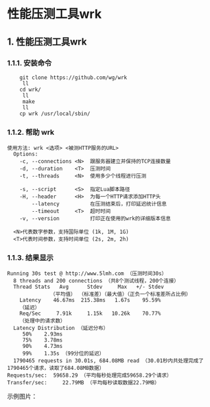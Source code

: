 # 性能压测工具wrk

## 1. 性能压测工具wrk <a id="&#x6027;&#x80FD;&#x538B;&#x6D4B;&#x5DE5;&#x5177;wrk"></a>

### 1.1.1. 安装命令 <a id="&#x5B89;&#x88C5;&#x547D;&#x4EE4;"></a>

```text
    git clone https://github.com/wg/wrk
     ll
    cd wrk/
     ll
     make
     ll
    cp wrk /usr/local/sbin/
```

### 1.1.2. 帮助 wrk <a id="&#x5E2E;&#x52A9;-wrk"></a>

```text
使用方法: wrk <选项> <被测HTTP服务的URL>                            
  Options:                                            
    -c, --connections <N>  跟服务器建立并保持的TCP连接数量  
    -d, --duration    <T>  压测时间           
    -t, --threads     <N>  使用多少个线程进行压测   

    -s, --script      <S>  指定Lua脚本路径       
    -H, --header      <H>  为每一个HTTP请求添加HTTP头      
        --latency          在压测结束后，打印延迟统计信息   
        --timeout     <T>  超时时间     
    -v, --version          打印正在使用的wrk的详细版本信息

  <N>代表数字参数，支持国际单位 (1k, 1M, 1G)
  <T>代表时间参数，支持时间单位 (2s, 2m, 2h)
```

### 1.1.3. 结果显示 <a id="&#x7ED3;&#x679C;&#x663E;&#x793A;"></a>

```text
Running 30s test @ http://www.5lmh.com （压测时间30s）
  8 threads and 200 connections （共8个测试线程，200个连接）
  Thread Stats   Avg      Stdev     Max   +/- Stdev
              （平均值） （标准差）（最大值）（正负一个标准差所占比例）
    Latency    46.67ms  215.38ms   1.67s    95.59%
    （延迟）
    Req/Sec     7.91k     1.15k   10.26k    70.77%
    （处理中的请求数）
  Latency Distribution （延迟分布）
     50%    2.93ms
     75%    3.78ms
     90%    4.73ms
     99%    1.35s （99分位的延迟）
  1790465 requests in 30.01s, 684.08MB read （30.01秒内共处理完成了1790465个请求，读取了684.08MB数据）
Requests/sec:  59658.29 （平均每秒处理完成59658.29个请求）
Transfer/sec:     22.79MB （平均每秒读取数据22.79MB）
```

示例图片：

